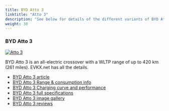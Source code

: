 ```yaml
---
title: BYD Atto 3
linktitle: "Atto 3"
description: "See below for details of the different variants of BYD Atto 3"
weight: 30
---
```

### BYD Atto 3

<a href="/models/byd/atto_3/atto_3/"><img src="https://media.evkx.net/multimedia/models/byd/atto_3/atto_3/main_1_st.jpg" class="img-fluid" alt="Atto 3" ></a>

BYD Atto 3 is an all-electric crossover with a WLTP range of up to 420 km (261 miles). EVKX.net has all the details. 

- [BYD Atto 3 article](/models/byd/atto_3/atto_3/)
- [BYD Atto 3 Range & consumption info](/models/byd/atto_3/atto_3/rangeandconsumption)
- [BYD Atto 3 Charging curve and performance](/models/byd/atto_3/atto_3/chargingcurve)
- [BYD Atto 3 full specifications](/models/byd/atto_3/atto_3/specifications)
- [BYD Atto 3 image gallery](/models/byd/atto_3/atto_3/gallery)
- [BYD Atto 3 reviews](/models/byd/atto_3/atto_3/reviews)

